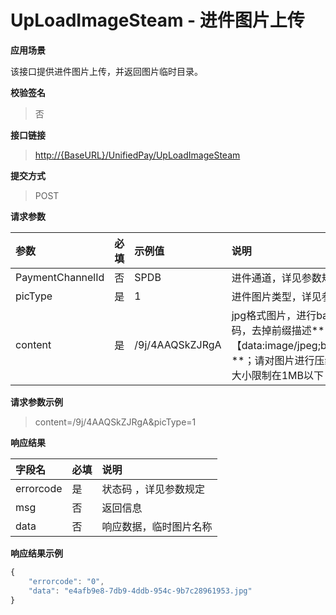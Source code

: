 # UpLoadImageSteam - 进件图片上传

**应用场景**

该接口提供进件图片上传，并返回图片临时目录。

**校验签名**

> 否

**接口链接**

> [http://{BaseURL}/UnifiedPay/UpLoadImageSteam](http://{BaseURL}/OpenPlatform/Login)

**提交方式**

> POST

**请求参数**

| 参数 | 必填 | 示例值 | 说明 |
| :--- | :--- | :--- | :--- |
| PaymentChannelId | 否 | SPDB | 进件通道，详见参数规定 |
| picType | 是 | 1 | 进件图片类型，详见参数规定 |
| content | 是 | /9j/4AAQSkZJRgA | jpg格式图片，进行base64编码，去掉前缀描述**【data:image/jpeg;base64,】**；请对图片进行压缩，上传大小限制在1MB以下 |

**请求参数示例**

> content=/9j/4AAQSkZJRgA&picType=1

**响应结果**

| 字段名 | 必填 | 说明 |
| :--- | :--- | :--- |
| errorcode | 是 | 状态码 ，详见参数规定 |
| msg | 否 | 返回信息 |
| data | 否 | 响应数据，临时图片名称 |

**响应结果示例**

```js
{
    "errorcode": "0",
    "data": "e4afb9e8-7db9-4ddb-954c-9b7c28961953.jpg"
}
```




